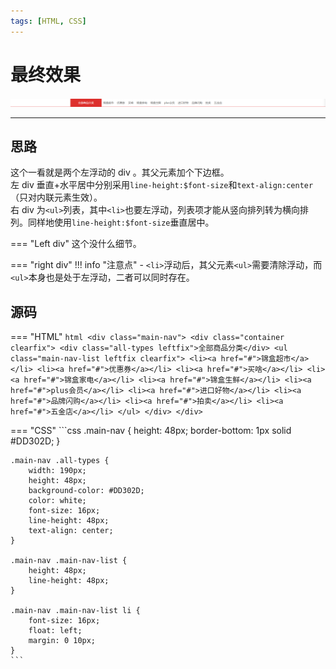 ```yaml
---
tags: [HTML, CSS]
---
```

# 最终效果

![](../assets/images/main-nav.png)

---

## 思路

这个一看就是两个左浮动的 div 。其父元素加个下边框。  
左 div 垂直+水平居中分别采用`line-height:$font-size`和`text-align:center`（只对内联元素生效）。  
右 div 为`<ul>`列表，其中`<li>`也要左浮动，列表项才能从竖向排列转为横向排列。同样地使用`line-height:$font-size`垂直居中。

=== "Left div"
    这个没什么细节。

=== "right div"
    !!! info "注意点"
        - `<li>`浮动后，其父元素`<ul>`需要清除浮动，而`<ul>`本身也是处于左浮动，二者可以同时存在。

## 源码

=== "HTML"
    ```html
        <div class="main-nav">
            <div class="container clearfix">
                <div class="all-types leftfix">全部商品分类</div>
                <ul class="main-nav-list leftfix clearfix">
                    <li><a href="#">锦盒超市</a></li>
                    <li><a href="#">优惠券</a></li>
                    <li><a href="#">买啥</a></li>
                    <li><a href="#">锦盒家电</a></li>
                    <li><a href="#">锦盒生鲜</a></li>
                    <li><a href="#">plus会员</a></li>
                    <li><a href="#">进口好物</a></li>
                    <li><a href="#">品牌闪购</a></li>
                    <li><a href="#">拍卖</a></li>
                    <li><a href="#">五金店</a></li>
                </ul>
            </div>
        </div>
    ```

=== "CSS"
    ```css
    .main-nav {
        height: 48px;
        border-bottom: 1px solid #DD302D;
    }

    .main-nav .all-types {
        width: 190px;
        height: 48px;
        background-color: #DD302D;
        color: white;
        font-size: 16px;
        line-height: 48px;
        text-align: center;
    }

    .main-nav .main-nav-list {
        height: 48px;
        line-height: 48px;
    }

    .main-nav .main-nav-list li {
        font-size: 16px;
        float: left;
        margin: 0 10px;
    }
    ```
